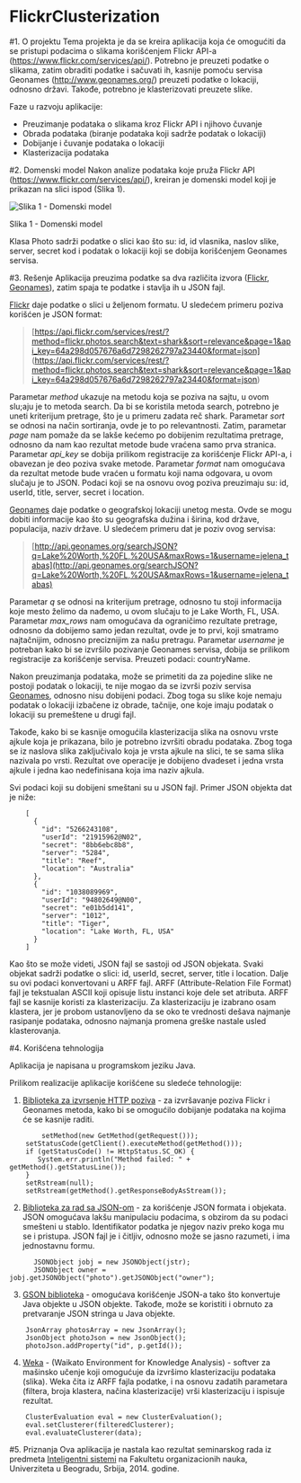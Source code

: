 FlickrClusterization
==============
#1. O projektu
Tema projekta je da se kreira aplikacija koja će omogućiti da se pristupi podacima o slikama korišćenjem Flickr API-a (https://www.flickr.com/services/api/). Potrebno je preuzeti podatke o slikama, zatim obraditi podatke i sačuvati ih, kasnije pomoću servisa Geonames (http://www.geonames.org/) preuzeti podatke o lokaciji, odnosno državi.
Takođe, potrebno je klasterizovati preuzete slike.

Faze u razvoju aplikacije:
* Preuzimanje podataka o slikama kroz Flickr API i njihovo čuvanje
* Obrada podataka (biranje podataka koji sadrže podatak o lokaciji)
* Dobijanje i čuvanje podataka o lokaciji
* Klasterizacija podataka

#2. Domenski model
Nakon analize podataka koje pruža Flickr API (https://www.flickr.com/services/api/), kreiran je domenski model koji je prikazan na slici ispod (Slika 1).

![Slika 1 - Domenski model](FlickrClusterization/images/domainmodel.jpg)

Slika 1 - Domenski model

Klasa Photo sadrži podatke o slici kao što su: id, id vlasnika, naslov slike, server, secret kod i podatak o lokaciji koji se dobija korišćenjem Geonames servisa. 

#3. Rešenje
Aplikacija preuzima podatke sa dva različita izvora ([Flickr](https://www.flickr.com/services/api/), [Geonames](http://www.geonames.org/)), zatim spaja te podatke i stavlja ih u JSON fajl. 

[Flickr](https://www.flickr.com/services/api/) daje podatke o slici u željenom formatu. U sledećem primeru poziva korišćen je JSON format:
>[https://api.flickr.com/services/rest/?method=flickr.photos.search&text=shark&sort=relevance&page=1&api_key=64a298d057676a6d7298262797a23440&format=json]
(https://api.flickr.com/services/rest/?method=flickr.photos.search&text=shark&sort=relevance&page=1&api_key=64a298d057676a6d7298262797a23440&format=json)

Parametar *method* ukazuje na metodu koja se poziva na sajtu, u ovom slu;aju je to metoda search. Da bi se koristila metoda search, potrebno je uneti kriterijum pretrage, što je u primeru zadata reč shark. Parametar *sort* se odnosi na način sortiranja, ovde je to po relevantnosti. Zatim, parametar *page* nam pomaže da se lakše kećemo po dobijenim rezultatima pretrage, odnosno da nam kao rezultat metode bude vraćena samo prva stranica. Parametar *api_key* se dobija prilikom registracije za korišćenje Flickr API-a, i obavezan je deo poziva svake metode. Parametar *format* nam omogućava da rezultat metode bude vraćen u formatu koji nama odgovara, u ovom slučaju je to JSON. Podaci koji se na osnovu ovog poziva preuzimaju su: id, userId, title, server, secret i location.

[Geonames](http://www.geonames.org/) daje podatke o geografskoj lokaciji unetog mesta. Ovde se mogu dobiti informacije kao što su geografska dužina i širina, kod države, populacija, naziv države. U sledećem primeru dat je poziv ovog servisa:

>[http://api.geonames.org/searchJSON?q=Lake%20Worth,%20FL,%20USA&maxRows=1&username=jelena_tabas](http://api.geonames.org/searchJSON?q=Lake%20Worth,%20FL,%20USA&maxRows=1&username=jelena_tabas)

Parametar *q* se odnosi na kriterijum pretrage, odnosno tu stoji informacija koje mesto želimo da nađemo, u ovom slučaju to je Lake Worth, FL, USA. Parametar *max_rows* nam omogućava da ograničimo rezultate pretrage, odnosno da dobijemo samo jedan rezultat, ovde je to prvi, koji smatramo najtačnijim, odnosno preciznijim za našu pretragu. Parametar *username* je potreban kako bi se izvršilo pozivanje Geonames servisa, dobija se prilikom registracije za korišćenje servisa. Preuzeti podaci: countryName.

Nakon preuzimanja podataka, može se primetiti da za pojedine slike ne postoji podatak o lokaciji, te nije mogao da se izvrši poziv servisa [Geonames](http://www.geonames.org/), odnosno nisu dobijeni podaci. Zbog toga su slike koje nemaju podatak o lokaciji izbačene iz obrade, tačnije, one koje imaju podatak o lokaciji su premeštene u drugi fajl.

Takođe, kako bi se kasnije omogućila klasterizacija slika na osnovu vrste ajkule koja je prikazana, bilo je potrebno izvršiti obradu podataka. Zbog toga se iz naslova slika zaključivalo koja je vrsta ajkule na slici, te se sama slika nazivala po vrsti. Rezultat ove operacije je dobijeno dvadeset i jedna vrsta ajkule i jedna kao nedefinisana koja ima naziv ajkula.

Svi podaci koji su dobijeni smeštani su u JSON fajl. Primer JSON objekta dat je niže:

```
	[
	  {
	    "id": "5266243108",
	    "userId": "21915962@N02",
	    "secret": "8bb6ebc8b8",
	    "server": "5284",
	    "title": "Reef",
	    "location": "Australia"
	  },
	  {
	    "id": "1038089969",
	    "userId": "94802649@N00",
	    "secret": "e01b5dd141",
	    "server": "1012",
	    "title": "Tiger",
	    "location": "Lake Worth, FL, USA"
	  }
	]
```

Kao što se može videti, JSON fajl se sastoji od JSON objekata. Svaki objekat sadrži podatke o slici: id, userId, secret, server, title i location. Dalje su ovi podaci konvertovani u ARFF fajl. ARFF (Attribute-Relation File Format) fajl je tekstualan ASCII koji opisuje listu instanci koje dele set atributa. ARFF fajl se kasnije koristi za klasterizaciju. Za klasterizaciju je izabrano osam klastera, jer je probom ustanovljeno da se oko te vrednosti dešava najmanje rasipanje podataka, odnosno najmanja promena greške nastale usled klasterovanja.


#4. Korišćena tehnologija

Aplikacija je napisana u programskom jeziku Java. 

Prilikom realizacije aplikacije korišćene su sledeće tehnologije:

1. [Biblioteka za izvrsenje HTTP poziva](http://hc.apache.org/httpcomponents-client-ga/) - za izvršavanje poziva Flickr i Geonames metoda, kako bi se omogućilo dobijanje podataka na kojima će se kasnije raditi.

```
    	setMethod(new GetMethod(getRequest()));
	setStatusCode(getClient().executeMethod(getMethod()));
	if (getStatusCode() != HttpStatus.SC_OK) {
	   System.err.println("Method failed: " + getMethod().getStatusLine());
	}
	setRstream(null);
	setRstream(getMethod().getResponseBodyAsStream());
```

2. [Biblioteka za rad sa JSON-om](http://json.org/java/) - za korišćenje JSON formata i objekata. JSON omogućava lakšu manipulaciu podacima, s obzirom da su podaci smešteni u stablo. Identifikator podatka je njegov naziv preko koga mu se i pristupa. JSON fajl je i čitljiv, odnosno može se jasno razumeti, i ima jednostavnu formu.

```
      JSONObject jobj = new JSONObject(jstr);
      JSONObject owner = jobj.getJSONObject("photo").getJSONObject("owner");
```

3. [GSON biblioteka](https://code.google.com/p/google-gson/) - omogućava korišćenje JSON-a tako što konvertuje Java objekte u JSON objekte. Takođe, može se koristiti i obrnuto za pretvaranje JSON stringa u Java objekte.

```
	JsonArray photosArray = new JsonArray();
	JsonObject photoJson = new JsonObject();
	photoJson.addProperty("id", p.getId());
```

4. [Weka](http://weka.wikispaces.com/Use+WEKA+in+your+Java+code) - (Waikato Environment for Knowledge Analysis) - softver za mašinsko učenje koji omogućuje da izvršimo klasterizaciju podataka (slika). Weka čita iz ARFF fajla podatke, i na osnovu zadatih parametara (filtera, broja klastera, načina klasterizacije) vrši klasterizaciju i ispisuje rezultat.

```
	ClusterEvaluation eval = new ClusterEvaluation();
	eval.setClusterer(filteredClusterer);
	eval.evaluateClusterer(data);
```

#5. Priznanja
Ova aplikacija je nastala kao rezultat seminarskog rada iz predmeta [Inteligentni sistemi](http://is.fon.rs/) na Fakultetu organizacionih nauka, Univerziteta u Beogradu, Srbija, 2014. godine.
